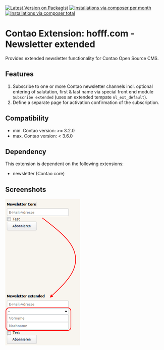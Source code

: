 [![Latest Version on Packagist](http://img.shields.io/packagist/v/hofff/contao-newsletter-extended.svg?style=flat)](https://packagist.org/packages/hofff/contao-newsletter-extended)
[![Installations via composer per month](http://img.shields.io/packagist/dm/hofff/contao-newsletter-extended.svg?style=flat)](https://packagist.org/packages/hofff/contao-newsletter-extended)
[![Installations via composer total](http://img.shields.io/packagist/dt/hofff/contao-newsletter-extended.svg?style=flat)](https://packagist.org/packages/hofff/contao-newsletter-extended)

# Contao Extension: hofff.com - Newsletter extended

Provides extended newsletter functionality for Contao Open Source CMS.


## Features

1. Subscribe to one or more Contao newsletter channels incl. optional entering of salutation, first & last name via special front end module `Subscribe extended` (uses an extended tempate `nl_ext_default`).
2. Define a separate page for activation confirmation of the subscription.

## Compatibility

- min. Contao version: >= 3.2.0
- max. Contao version: <  3.6.0


## Dependency

This extension is dependent on the following extensions:

- newsletter (Contao core)

## Screenshots

![Module: Subscribe extended](screenshot_subscribe-extended.png)
